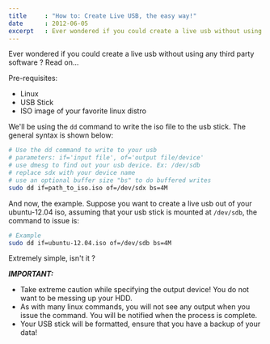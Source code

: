 ```yaml
---
title     : "How to: Create Live USB, the easy way!"
date      : 2012-06-05
excerpt   : Ever wondered if you could create a live usb without using any third party software ?
---
```

Ever wondered if you could create a live usb without using any third party software ? Read on...

Pre-requisites:

* Linux
* USB Stick
* ISO image of your favorite linux distro

We'll be using the `dd` command to write the iso file to the usb stick. The general syntax is shown below:

```bash
# Use the dd command to write to your usb
# parameters: if='input file', of='output file/device'
# use dmesg to find out your usb device. Ex: /dev/sdb
# replace sdx with your device name
# use an optional buffer size "bs" to do buffered writes 
sudo dd if=path_to_iso.iso of=/dev/sdx bs=4M
```

And now, the example. Suppose you want to create a live usb out of your ubuntu-12.04 iso, assuming that your usb stick is mounted at `/dev/sdb`, the command to issue is:

```bash
# Example
sudo dd if=ubuntu-12.04.iso of=/dev/sdb bs=4M
```

Extremely simple, isn't it ?

***IMPORTANT:***

* Take extreme caution while specifying the output device! You do not want to be messing up your HDD.
* As with many linux commands, you will not see any output when you issue the command. You will be notified when the process is complete.
* Your USB stick will be formatted, ensure that you have a backup of your data!
